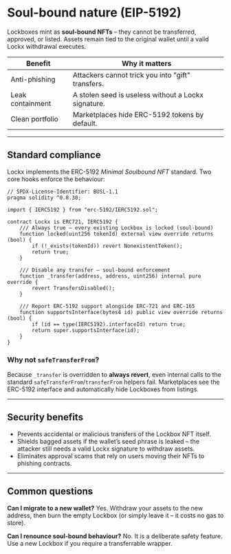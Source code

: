# Soul-bound nature (EIP-5192)

Lockboxes mint as **soul-bound NFTs** – they cannot be transferred, approved, or listed. Assets remain tied to the original wallet until a valid Lockx withdrawal executes.

| Benefit | Why it matters |
|---------|---------------|
| Anti-phishing | Attackers cannot trick you into "gift" transfers. |
| Leak containment | A stolen seed is useless without a Lockx signature. |
| Clean portfolio | Marketplaces hide ERC-5192 tokens by default. |

---

## Standard compliance

Lockx implements the ERC-5192 *Minimal Soulbound NFT* standard.  Two core hooks enforce the behaviour:

```solidity
// SPDX-License-Identifier: BUSL-1.1
pragma solidity ^0.8.30;

import { IERC5192 } from "erc-5192/IERC5192.sol";

contract Lockx is ERC721, IERC5192 {
    /// Always true – every existing Lockbox is locked (soul-bound)
    function locked(uint256 tokenId) external view override returns (bool) {
        if (!_exists(tokenId)) revert NonexistentToken();
        return true;
    }

    /// Disable any transfer – soul-bound enforcement
    function _transfer(address, address, uint256) internal pure override {
        revert TransfersDisabled();
    }

    /// Report ERC-5192 support alongside ERC-721 and ERC-165
    function supportsInterface(bytes4 id) public view override returns (bool) {
        if (id == type(IERC5192).interfaceId) return true;
        return super.supportsInterface(id);
    }
}
```

### Why not `safeTransferFrom`?

Because `_transfer` is overridden to **always revert**, even internal calls to the standard `safeTransferFrom`/`transferFrom` helpers fail.  Marketplaces see the ERC-5192 interface and automatically hide Lockboxes from listings.

---

## Security benefits

* Prevents accidental or malicious transfers of the Lockbox NFT itself.
* Shields bagged assets if the wallet’s seed phrase is leaked – the attacker still needs a valid Lockx signature to withdraw assets.
* Eliminates approval scams that rely on users moving their NFTs to phishing contracts.

---

## Common questions

**Can I migrate to a new wallet?**  Yes.  Withdraw your assets to the new address, then burn the empty Lockbox (or simply leave it – it costs no gas to store).

**Can I renounce soul-bound behaviour?**  No.  It is a deliberate safety feature.  Use a new Lockbox if you require a transferrable wrapper.

